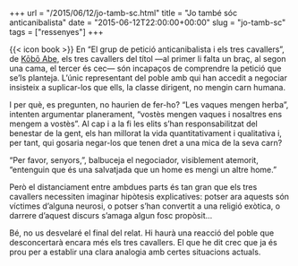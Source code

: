 +++
url = "/2015/06/12/jo-tamb-sc.html"
title = "Jo també sóc anticanibalista"
date = "2015-06-12T22:00:00+00:00"
slug = "jo-tamb-sc"
tags = ["ressenyes"]
+++

{{< icon book >}} En “El grup de petició anticanibalista i els tres cavallers”, de [Kōbō Abe](https://en.wikipedia.org/wiki/Kobo_Abe), els tres cavallers del títol —al primer li falta un braç, al segon una cama, el tercer és cec— són incapaços de comprendre la petició que se’ls planteja. L’únic representant del poble amb qui han accedit a negociar insisteix a suplicar-los que ells, la classe dirigent, no mengin carn humana.

I per què, es pregunten, no haurien de fer-ho? “Les vaques mengen herba”, intenten argumentar planerament, “vostès mengen vaques i nosaltres ens mengem a vostès”. Al cap i a la fi les elits s’han responsabilitzat del benestar de la gent, els han millorat la vida quantitativament i qualitativa i, per tant, qui gosaria negar-los que tenen dret a una mica de la seva carn?

“Per favor, senyors,”, balbuceja el negociador, visiblement atemorit, “entenguin que és una salvatjada que un home es mengi un altre home.”

Però el distanciament entre ambdues parts és tan gran que els tres cavallers necessiten imaginar hipòtesis explicatives: potser ara aquests són víctimes d’alguna neurosi, o potser s’han convertit a una religió exòtica, o darrere d’aquest discurs s’amaga algun fosc propòsit…

Bé, no us desvelaré el final del relat. Hi haurà una reacció del poble que desconcertarà encara més els tres cavallers. El que he dit crec que ja és prou per a establir una clara analogia amb certes situacions actuals.
